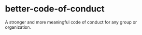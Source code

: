 # better-code-of-conduct
A stronger and more meaningful code of conduct for any group or organization.
